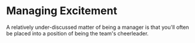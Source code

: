# Managing Excitement

A relatively under-discussed matter of being a manager is that you'll often be placed into a position of being the team's cheerleader.